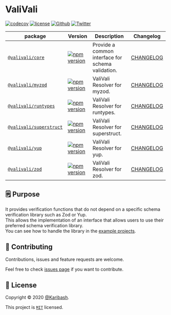 # ValiVali

[![codecov][coverage-badge]][coverage-link]
[![license][license-badge]][license-link]
[![Github][github-follower-badge]][github-follower-link]
[![Twitter][twitter-follower-badge]][twitter-follower-link]

| package                                         | Version                                                                       | Description                                       | Changelog                                      |
|-------------------------------------------------|-------------------------------------------------------------------------------|---------------------------------------------------|------------------------------------------------|
| [`@valivali/core`](packages/core)               | [![npm version][core-npm-version-badge]][core-npm-version-link]               | Provide a common interface for schema validation. | [CHANGELOG](packages/core/CHANGELOG.md)        |
| [`@valivali/myzod`](packages/myzod)             | [![npm version][myzod-npm-version-badge]][myzod-npm-version-link]             | ValiVali Resolver for myzod.                      | [CHANGELOG](packages/myzod/CHANGELOG.md)       |
| [`@valivali/runtypes`](packages/runtypes)       | [![npm version][runtypes-npm-version-badge]][runtypes-npm-version-link]       | ValiVali Resolver for runtypes.                   | [CHANGELOG](packages/runtypes/CHANGELOG.md)    |
| [`@valivali/superstruct`](packages/superstruct) | [![npm version][superstruct-npm-version-badge]][superstruct-npm-version-link] | ValiVali Resolver for superstruct.                | [CHANGELOG](packages/superstruct/CHANGELOG.md) |
| [`@valivali/yup`](packages/yup)                 | [![npm version][yup-npm-version-badge]][yup-npm-version-link]                 | ValiVali Resolver for yup.                        | [CHANGELOG](packages/yup/CHANGELOG.md)         |
| [`@valivali/zod`](packages/zod)                 | [![npm version][zod-npm-version-badge]][zod-npm-version-link]                 | ValiVali Resolver for zod.                        | [CHANGELOG](packages/zod/CHANGELOG.md)         |

## 🗒 Purpose

It provides verification functions that do not depend on a specific schema verification library such as Zod or Yup.  
This allows the implementation of an interface that allows users to use their preferred schema verification library.  
You can see how to handle the library in the [example projects](examples).

## 🤝 Contributing

Contributions, issues and feature requests are welcome.

Feel free to check [issues page](https://github.com/Karibash/valivali/issues) if you want to contribute.

## 📝 License

Copyright © 2020 [@Karibash](https://twitter.com/karibash).

This project is [```MIT```](https://github.com/Karibash/valivali/blob/main/LICENSE) licensed.

[coverage-badge]: https://codecov.io/gh/Karibash/valivali/branch/main/graph/badge.svg
[coverage-link]: https://codecov.io/gh/Karibash/valivali
[license-badge]: https://img.shields.io/badge/License-MIT-green.svg
[license-link]: https://github.com/Karibash/valivali/blob/main/LICENSE
[github-follower-badge]: https://img.shields.io/github/followers/Karibash?label=Follow&logo=github&style=social
[github-follower-link]: https://github.com/Karibash?tab=followers
[twitter-follower-badge]: https://img.shields.io/twitter/follow/Karibash?label=Follow&style=social
[twitter-follower-link]: https://twitter.com/intent/follow?screen_name=Karibash
[core-npm-version-badge]: https://badge.fury.io/js/@valivali%2Fcore.svg
[core-npm-version-link]: https://www.npmjs.com/package/@valivali/core
[myzod-npm-version-badge]: https://badge.fury.io/js/@valivali%2Fmyzod.svg
[myzod-npm-version-link]: https://www.npmjs.com/package/@valivali/myzod
[runtypes-npm-version-badge]: https://badge.fury.io/js/@valivali%2Fruntypes.svg
[runtypes-npm-version-link]: https://www.npmjs.com/package/@valivali/runtypes
[superstruct-npm-version-badge]: https://badge.fury.io/js/@valivali%2Fsuperstruct.svg
[superstruct-npm-version-link]: https://www.npmjs.com/package/@valivali/superstruct
[yup-npm-version-badge]: https://badge.fury.io/js/@valivali%2Fyup.svg
[yup-npm-version-link]: https://www.npmjs.com/package/@valivali/yup
[zod-npm-version-badge]: https://badge.fury.io/js/@valivali%2Fzod.svg
[zod-npm-version-link]: https://www.npmjs.com/package/@valivali/zod
